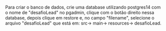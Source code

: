 Para criar o banco de dados, crie uma database utilizando postgres14 com o nome de "desafioLead" no pgadmin, clique com o botão direito nessa database, depois clique em restore e, no campo "filename", selecione o arquivo "desafioLead" que está em: 
src-> main-> resources-> desafioLead.